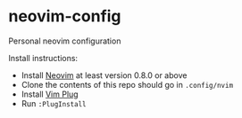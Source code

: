 # neovim-config
Personal neovim configuration

Install instructions:
- Install [Neovim](https://neovim.io/) at least version 0.8.0 or above
- Clone the contents of this repo should go in `.config/nvim`
- Install [Vim Plug](https://github.com/junegunn/vim-plug)
- Run `:PlugInstall`

